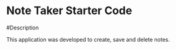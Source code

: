 # Note Taker Starter Code

#Description

This application was developed to create, save and delete notes.
